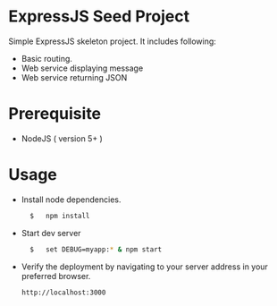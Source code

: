 # ExpressJS Seed Project


Simple ExpressJS skeleton project. It includes following: 
- Basic routing.
- Web service displaying message
- Web service returning JSON

# Prerequisite

- NodeJS ( version 5+ )

# Usage

- Install node dependencies.

  ```sh
    $   npm install
    ```
  
- Start dev server
  ```sh
    $   set DEBUG=myapp:* & npm start
    ```
    
- Verify the deployment by navigating to your server address in your preferred browser.
    ```sh
    http://localhost:3000
    ```    

